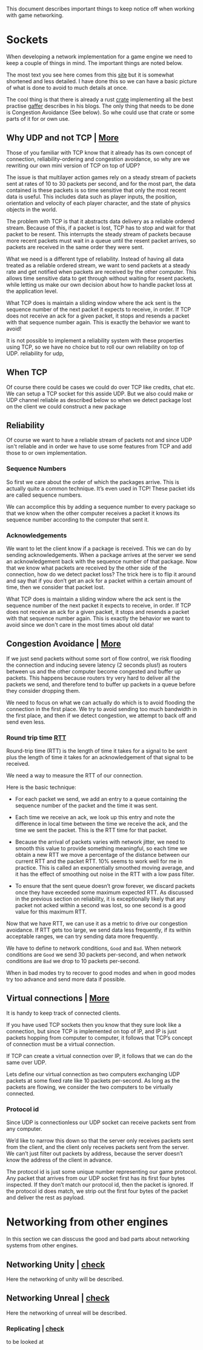 This document describes important things to keep notice off when working with game networking. 


# Sockets
When developing a network implementation for a game engine we need to keep a couple of things in mind. 
The important things are noted below. 

The most text you see here comes from this [site](https://gafferongames.com/categories/game-networking/) but it is somewhat shortened and less detailed. 
I have done this so we can have a basic picture of what is done to avoid to much details at once. 

The cool thing is that there is already a rust [crate](https://github.com/acmcarther/gaffer_udp) implementing all the best practise [gaffer](https://gafferongames.com/categories/game-networking/) describes in his blogs. 
The only thing that needs to be done is Congestion Avoidance (See below). So whe could use that crate or some parts of it for or own use. 

## Why UDP and not TCP | [More](https://gafferongames.com/post/udp_vs_tcp/)
Those of you familiar with TCP know that it already has its own concept of connection, reliability-ordering and congestion avoidance, so why are we rewriting our own mini version of TCP on top of UDP?

The issue is that multilayer action games rely on a steady stream of packets sent at rates of 10 to 30 packets per second, and for the most part, the data contained is these packets is so time sensitive that only the most recent data is useful.
This includes data such as player inputs, the position, orientation and velocity of each player character, and the state of physics objects in the world.

The problem with TCP is that it abstracts data delivery as a reliable ordered stream. Because of this, if a packet is lost, TCP has to stop and wait for that packet to be resent.
This interrupts the steady stream of packets because more recent packets must wait in a queue until the resent packet arrives, so packets are received in the same order they were sent.

What we need is a different type of reliability.
Instead of having all data treated as a reliable ordered stream, we want to send packets at a steady rate and get notified when packets are received by the other computer.
This allows time sensitive data to get through without waiting for resent packets, while letting us make our own decision about how to handle packet loss at the application level.

What TCP does is maintain a sliding window where the ack sent is the sequence number of the next packet it expects to receive, in order. 
If TCP does not receive an ack for a given packet, it stops and resends a packet with that sequence number again. This is exactly the behavior we want to avoid!

It is not possible to implement a reliability system with these properties using TCP, so we have no choice but to roll our own reliability on top of UDP.
reliability for udp,

## When TCP
Of course there could be cases we could do over TCP like credits, chat etc. We can setup a TCP socket for this asside UDP. 
But we also could make or UDP channel reliable as described below so when we detect package lost on the client we could construct a new package    

## Reliability

Of course we want to have a reliable stream of packets not and since UDP isn't reliable and in order we have to use some features from TCP and add those to or own implementation.

### Sequence Numbers
So first we care about the order of which the packages arrive. 
This is actually quite a common technique. 
It’s even used in TCP! These packet ids are called sequence numbers.
 
We can accomplice this by adding a sequence number to every package so that we know when the other computer receives a packet it knows its sequence number according to the computer that sent it.

### Acknowledgements
We want to let the client know if a package is received. 
This we can do by sending acknowledgements. 
When a package arrives at the server we send an acknowledgement back with the sequence number of that package.
Now that we know what packets are received by the other side of the connection, how do we detect packet loss?
The trick here is to flip it around and say that if you don’t get an ack for a packet within a certain amount of time, then we consider that packet lost.

What TCP does is maintain a sliding window where the ack sent is the sequence number of the next packet it expects to receive, in order. 
If TCP does not receive an ack for a given packet, it stops and resends a packet with that sequence number again. 
This is exactly the behavior we want to avoid since we don't care in the most times about old data!

## Congestion Avoidance | [More](https://gafferongames.com/post/reliability_ordering_and_congestion_avoidance_over_udp/)

If we just send packets without some sort of flow control, we risk flooding the connection and inducing severe latency (2 seconds plus!) as routers between us and the other computer become congested and buffer up packets.
This happens because routers try very hard to deliver all the packets we send, and therefore tend to buffer up packets in a queue before they consider dropping them.

We need to focus on what we can actually do which is to avoid flooding the connection in the first place. 
We try to avoid sending too much bandwidth in the first place, and then if we detect congestion, we attempt to back off and send even less.

### Round trip time [RTT](https://en.wikipedia.org/wiki/Round-trip_delay_time)
Round-trip time (RTT) is the length of time it takes for a signal to be sent plus the length of time it takes for an acknowledgement of that signal to be received.

We need a way to measure the RTT of our connection.

Here is the basic technique:

 -   For each packet we send, we add an entry to a queue containing the sequence number of the packet and the time it was sent.

 -  Each time we receive an ack, we look up this entry and note the difference in local time between the time we receive the ack, and the time we sent the packet. This is the RTT time for that packet.

 -  Because the arrival of packets varies with network jitter, we need to smooth this value to provide something meaningful, so each time we obtain a new RTT we move a percentage of the distance between our current RTT and the packet RTT. 10% seems to work well for me in practice. This is called an exponentially smoothed moving average, and it has the effect of smoothing out noise in the RTT with a low pass filter.

 -  To ensure that the sent queue doesn’t grow forever, we discard packets once they have exceeded some maximum expected RTT. As discussed in the previous section on reliability, it is exceptionally likely that any packet not acked within a second was lost, so one second is a good value for this maximum RTT.

Now that we have RTT, we can use it as a metric to drive our congestion avoidance. 
If RTT gets too large, we send data less frequently, if its within acceptable ranges, we can try sending data more frequently.

We have to define to network conditions, `Good` and `Bad`. 
When network conditions are `Good` we send 30 packets per-second, and when network conditions are `Bad` we drop to 10 packets per-second.

When in bad modes try to recover to good modes and when in good modes try too advance and send more data if possible.

## Virtual connections | [More](https://gafferongames.com/post/virtual_connection_over_udp/)
It is handy to keep track of connected clients. 

If you have used TCP sockets then you know that they sure look like a connection, but since TCP is implemented on top of IP, and IP is just packets hopping from computer to computer, it follows that TCP’s concept of connection must be a virtual connection.

If TCP can create a virtual connection over IP, it follows that we can do the same over UDP.

Lets define our virtual connection as two computers exchanging UDP packets at some fixed rate like 10 packets per-second. 
As long as the packets are flowing, we consider the two computers to be virtually connected.

### Protocol id
Since UDP is connectionless our UDP socket can receive packets sent from any computer.

We’d like to narrow this down so that the server only receives packets sent from the client, and the client only receives packets sent from the server. 
We can’t just filter out packets by address, because the server doesn’t know the address of the client in advance.

The protocol id is just some unique number representing our game protocol. 
Any packet that arrives from our UDP socket first has its first four bytes inspected. 
If they don’t match our protocol id, then the packet is ignored. 
If the protocol id does match, we strip out the first four bytes of the packet and deliver the rest as payload. 

# Networking from other engines
In this section we can disscuss the good and bad parts about networking systems from other engines. 
 
## Networking Unity | [check](https://docs.unity3d.com/Manual/UNet.html)
Here the networking of unity will be described.

## Networking Unreal | [check](https://docs.unrealengine.com/en-us/Gameplay/Networking)
Here the networking of unreal will be described. 

### Replicating | [check](https://wiki.unrealengine.com/Replication)
to be looked at



